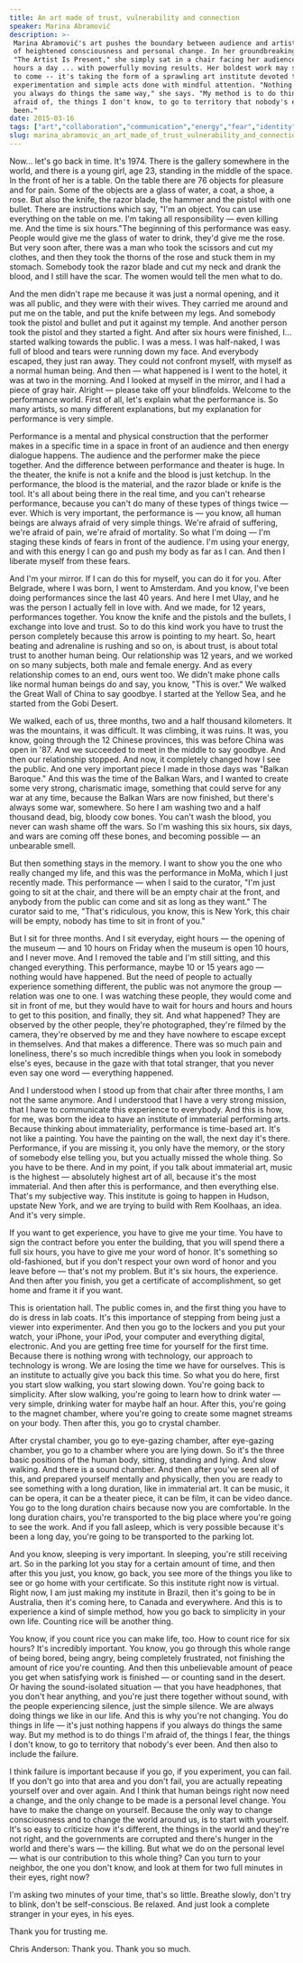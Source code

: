 ```yaml
---
title: An art made of trust, vulnerability and connection
speaker: Marina Abramović
description: >-
 Marina Abramović's art pushes the boundary between audience and artist in pursuit
 of heightened consciousness and personal change. In her groundbreaking 2010 work,
 "The Artist Is Present," she simply sat in a chair facing her audience, for eight
 hours a day ... with powerfully moving results. Her boldest work may still be yet
 to come -- it's taking the form of a sprawling art institute devoted to
 experimentation and simple acts done with mindful attention. "Nothing happens if
 you always do things the same way," she says. "My method is to do things I'm
 afraid of, the things I don't know, to go to territory that nobody's ever
 been."
date: 2015-03-16
tags: ["art","collaboration","communication","energy","fear","identity","performance-art","society","self","vulnerability"]
slug: marina_abramovic_an_art_made_of_trust_vulnerability_and_connection
---
```


Now... let's go back in time. It's 1974. There is the gallery somewhere in the world, and
there is a young girl, age 23, standing in the middle of the space. In the front of her is
a table. On the table there are 76 objects for pleasure and for pain. Some of the objects
are a glass of water, a coat, a shoe, a rose. But also the knife, the razor blade, the
hammer and the pistol with one bullet. There are instructions which say, "I'm an object.
You can use everything on the table on me. I'm taking all responsibility — even killing
me. And the time is six hours."The beginning of this performance was easy. People would
give me the glass of water to drink, they'd give me the rose. But very soon after, there
was a man who took the scissors and cut my clothes, and then they took the thorns of the
rose and stuck them in my stomach. Somebody took the razor blade and cut my neck and drank
the blood, and I still have the scar. The women would tell the men what to
do.

And the men didn't rape me because it was just a normal opening, and it was all public,
and they were with their wives. They carried me around and put me on the table, and put
the knife between my legs. And somebody took the pistol and bullet and put it against my
temple. And another person took the pistol and they started a fight. And after six hours
were finished, I... started walking towards the public. I was a mess. I was half-naked, I
was full of blood and tears were running down my face. And everybody escaped, they just
ran away. They could not confront myself, with myself as a normal human being. And then —
what happened is I went to the hotel, it was at two in the morning. And I looked at myself
in the mirror, and I had a piece of gray hair. Alright — please take off your
blindfolds. Welcome to the performance world. First of all, let's explain what the
performance is. So many artists, so many different explanations, but my explanation for
performance is very simple.

Performance is a mental and physical construction that the performer makes in a specific
time in a space in front of an audience and then energy dialogue happens. The audience and
the performer make the piece together. And the difference between performance and theater
is huge. In the theater, the knife is not a knife and the blood is just ketchup. In the
performance, the blood is the material, and the razor blade or knife is the tool. It's all
about being there in the real time, and you can't rehearse performance, because you can't
do many of these types of things twice — ever. Which is very important, the performance is
— you know, all human beings are always afraid of very simple things. We're afraid of
suffering, we're afraid of pain, we're afraid of mortality. So what I'm doing — I'm
staging these kinds of fears in front of the audience. I'm using your energy, and with
this energy I can go and push my body as far as I can. And then I liberate myself from
these fears.

And I'm your mirror. If I can do this for myself, you can do it for you. After Belgrade,
where I was born, I went to Amsterdam. And you know, I've been doing performances since
the last 40 years. And here I met Ulay, and he was the person I actually fell in love
with. And we made, for 12 years, performances together. You know the knife and the pistols
and the bullets, I exchange into love and trust. So to do this kind work you have to trust
the person completely because this arrow is pointing to my heart. So, heart beating and
adrenaline is rushing and so on, is about trust, is about total trust to another human
being. Our relationship was 12 years, and we worked on so many subjects, both male and
female energy. And as every relationship comes to an end, ours went too. We didn't make
phone calls like normal human beings do and say, you know, "This is over." We walked the
Great Wall of China to say goodbye. I started at the Yellow Sea, and he started from the
Gobi Desert.

We walked, each of us, three months, two and a half thousand kilometers. It was the
mountains, it was difficult. It was climbing, it was ruins. It was, you know, going
through the 12 Chinese provinces, this was before China was open in '87. And we succeeded
to meet in the middle to say goodbye. And then our relationship stopped. And now, it
completely changed how I see the public. And one very important piece I made in those days
was "Balkan Baroque." And this was the time of the Balkan Wars, and I wanted to create
some very strong, charismatic image, something that could serve for any war at any time,
because the Balkan Wars are now finished, but there's always some war, somewhere. So here
I am washing two and a half thousand dead, big, bloody cow bones. You can't wash the
blood, you never can wash shame off the wars. So I'm washing this six hours, six days, and
wars are coming off these bones, and becoming possible — an unbearable
smell.

But then something stays in the memory. I want to show you the one who really changed my
life, and this was the performance in MoMa, which I just recently made. This performance —
when I said to the curator, "I'm just going to sit at the chair, and there will be an
empty chair at the front, and anybody from the public can come and sit as long as they
want." The curator said to me, "That's ridiculous, you know, this is New York, this chair
will be empty, nobody has time to sit in front of you."

But I sit for three months. And I sit everyday, eight hours — the opening of the museum —
and 10 hours on Friday when the museum is open 10 hours, and I never move. And I removed
the table and I'm still sitting, and this changed everything. This performance, maybe 10
or 15 years ago — nothing would have happened. But the need of people to actually
experience something different, the public was not anymore the group — relation was one to
one. I was watching these people, they would come and sit in front of me, but they would
have to wait for hours and hours and hours to get to this position, and finally, they
sit. And what happened? They are observed by the other people, they're photographed,
they're filmed by the camera, they're observed by me and they have nowhere to escape
except in themselves. And that makes a difference. There was so much pain and loneliness,
there's so much incredible things when you look in somebody else's eyes, because in the
gaze with that total stranger, that you never even say one word — everything
happened.

And I understood when I stood up from that chair after three months, I am not the same
anymore. And I understood that I have a very strong mission, that I have to communicate
this experience to everybody. And this is how, for me, was born the idea to have an
institute of immaterial performing arts. Because thinking about immateriality, performance
is time-based art. It's not like a painting. You have the painting on the wall, the next
day it's there. Performance, if you are missing it, you only have the memory, or the story
of somebody else telling you, but you actually missed the whole thing. So you have to be
there. And in my point, if you talk about immaterial art, music is the highest —
absolutely highest art of all, because it's the most immaterial. And then after this is
performance, and then everything else. That's my subjective way. This institute is going to
happen in Hudson, upstate New York, and we are trying to build with Rem Koolhaas, an idea.
And it's very simple.

If you want to get experience, you have to give me your time. You have to sign the
contract before you enter the building, that you will spend there a full six hours, you
have to give me your word of honor. It's something so old-fashioned, but if you don't
respect your own word of honor and you leave before — that's not my problem. But it's six
hours, the experience. And then after you finish, you get a certificate of accomplishment,
so get home and frame it if you want.

This is orientation hall. The public comes in, and the first thing you have to do is dress
in lab coats. It's this importance of stepping from being just a viewer into experimenter.
And then you go to the lockers and you put your watch, your iPhone, your iPod, your
computer and everything digital, electronic. And you are getting free time for yourself
for the first time. Because there is nothing wrong with technology, our approach to
technology is wrong. We are losing the time we have for ourselves. This is an institute to
actually give you back this time. So what you do here, first you start slow walking, you
start slowing down. You're going back to simplicity. After slow walking, you're going to
learn how to drink water — very simple, drinking water for maybe half an hour. After this,
you're going to the magnet chamber, where you're going to create some magnet streams on
your body. Then after this, you go to crystal chamber.

After crystal chamber, you go to eye-gazing chamber, after eye-gazing chamber, you go to a
chamber where you are lying down. So it's the three basic positions of the human body,
sitting, standing and lying. And slow walking. And there is a sound chamber. And then
after you've seen all of this, and prepared yourself mentally and physically, then you are
ready to see something with a long duration, like in immaterial art. It can be music, it
can be opera, it can be a theater piece, it can be film, it can be video dance. You go to
the long duration chairs because now you are comfortable. In the long duration chairs,
you're transported to the big place where you're going to see the work. And if you fall
asleep, which is very possible because it's been a long day, you're going to be
transported to the parking lot.

And you know, sleeping is very important. In sleeping, you're still receiving art. So in
the parking lot you stay for a certain amount of time, and then after this you just, you
know, go back, you see more of the things you like to see or go home with your
certificate. So this institute right now is virtual. Right now, I am just making my
institute in Brazil, then it's going to be in Australia, then it's coming here, to Canada
and everywhere. And this is to experience a kind of simple method, how you go back to
simplicity in your own life. Counting rice will be another thing.

You know, if you count rice you can make life, too. How to count rice for six hours? It's
incredibly important. You know, you go through this whole range of being bored, being
angry, being completely frustrated, not finishing the amount of rice you're counting. And
then this unbelievable amount of peace you get when satisfying work is finished — or
counting sand in the desert. Or having the sound-isolated situation — that you have
headphones, that you don't hear anything, and you're just there together without sound,
with the people experiencing silence, just the simple silence. We are always doing things
we like in our life. And this is why you're not changing. You do things in life — it's
just nothing happens if you always do things the same way. But my method is to do things
I'm afraid of, the things I fear, the things I don't know, to go to territory that
nobody's ever been. And then also to include the failure.

I think failure is important because if you go, if you experiment, you can fail. If you
don't go into that area and you don't fail, you are actually repeating yourself over and
over again. And I think that human beings right now need a change, and the only change to
be made is a personal level change. You have to make the change on yourself. Because the
only way to change consciousness and to change the world around us, is to start with
yourself. It's so easy to criticize how it's different, the things in the world and
they're not right, and the governments are corrupted and there's hunger in the world and
there's wars — the killing. But what we do on the personal level — what is our
contribution to this whole thing? Can you turn to your neighbor, the one you don't know,
and look at them for two full minutes in their eyes, right now?

I'm asking two minutes of your time, that's so little. Breathe slowly, don't try to blink,
don't be self-conscious. Be relaxed. And just look a complete stranger in your eyes, in
his eyes.

Thank you for trusting me.

Chris Anderson: Thank you. Thank you so much.

<!--
ad_duration=3.33
comment_count=39
event="TED2015"
external_start_time=0
has_talk_citation=0
intro_duration=11.82
is_subtitle_required="False"
is_talk_featured="True"
language="en"
language_swap="False"
native_language="en"
number_of_related_talks=5
number_of_speakers=1
number_of_subtitled_videos=34
number_of_tags=10
number_of_talk_download_languages=34
number_of_talk_more_resources=0
number_of_talk_recommendations=0
number_of_talks_take_actions=0
post_ad_duration=0.83
published_timestamp="2015-11-30 17:17:43"
recording_date="2015-03-16"
speaker_description="Performance artist"
speaker_is_published=1
speaker_name="Marina Abramović"
speaker_what_others_say="The body is her subject, time is her medium."
talk_more_resources=[]
talk_name="An art made of trust, vulnerability and connection"
talks_tags=["art","collaboration","communication","energy","fear","identity","performance-art","society","self","vulnerability"]
talks_take_action=[]
url_audio="https://download.ted.com/talks/MarinaAbramovic_2015.mp3?apikey=acme-roadrunner"
url_photo_speaker="https://pe.tedcdn.com/images/ted/1c54aef09c8e06a3c222d60d0543e001a19258cc_254x191.jpg"
url_photo_talk="https://s3.amazonaws.com/talkstar-photos/uploads/983ab579-a9f7-4e48-8ffb-9c31e153b567/MarinaAbramovic_2015-embed.jpg"
url_webpage="https://www.ted.com/talks/marina_abramovic_an_art_made_of_trust_vulnerability_and_connection"
video_type_name="TED Stage Talk"
-->